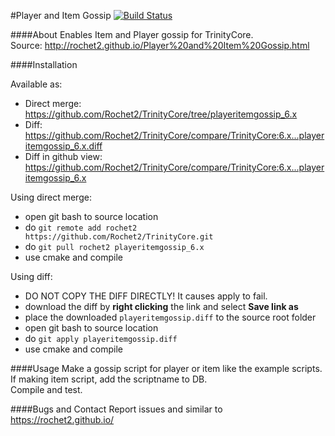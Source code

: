#Player and Item Gossip [![Build Status](https://travis-ci.org/Rochet2/TrinityCore.svg?branch=playeritemgossip_6.x)](https://travis-ci.org/Rochet2/TrinityCore)

####About
Enables Item and Player gossip for TrinityCore.<br />
Source: http://rochet2.github.io/Player%20and%20Item%20Gossip.html

####Installation

Available as:
- Direct merge: https://github.com/Rochet2/TrinityCore/tree/playeritemgossip_6.x
- Diff: https://github.com/Rochet2/TrinityCore/compare/TrinityCore:6.x...playeritemgossip_6.x.diff
- Diff in github view: https://github.com/Rochet2/TrinityCore/compare/TrinityCore:6.x...playeritemgossip_6.x

Using direct merge:
- open git bash to source location
- do `git remote add rochet2 https://github.com/Rochet2/TrinityCore.git`
- do `git pull rochet2 playeritemgossip_6.x`
- use cmake and compile

Using diff:
- DO NOT COPY THE DIFF DIRECTLY! It causes apply to fail.
- download the diff by __right clicking__ the link and select __Save link as__
- place the downloaded `playeritemgossip.diff` to the source root folder
- open git bash to source location
- do `git apply playeritemgossip.diff`
- use cmake and compile

####Usage
Make a gossip script for player or item like the example scripts.<br/>
If making item script, add the scriptname to DB.<br/>
Compile and test.

####Bugs and Contact
Report issues and similar to https://rochet2.github.io/
